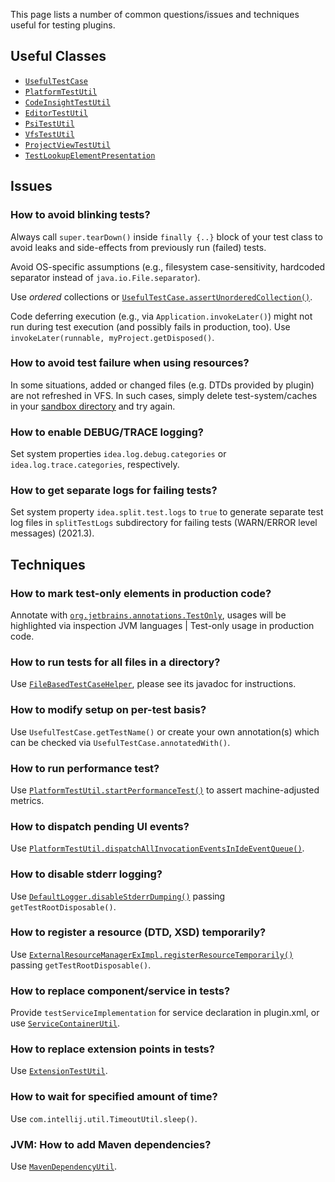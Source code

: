 [//]: # (title: Testing FAQ)

<!-- Copyright 2000-2022 JetBrains s.r.o. and other contributors. Use of this source code is governed by the Apache 2.0 license that can be found in the LICENSE file. -->

This page lists a number of common questions/issues and techniques useful for testing plugins.

## Useful Classes

- [`UsefulTestCase`](upsource:///platform/testFramework/src/com/intellij/testFramework/UsefulTestCase.java)
- [`PlatformTestUtil`](upsource:///platform/testFramework/src/com/intellij/testFramework/PlatformTestUtil.java)
- [`CodeInsightTestUtil`](upsource:///platform/testFramework/src/com/intellij/testFramework/fixtures/CodeInsightTestUtil.java)
- [`EditorTestUtil`](upsource:///platform/testFramework/src/com/intellij/testFramework/EditorTestUtil.java)
- [`PsiTestUtil`](upsource:///platform/testFramework/src/com/intellij/testFramework/PsiTestUtil.java)
- [`VfsTestUtil`](upsource:///platform/testFramework/src/com/intellij/testFramework/VfsTestUtil.java)
- [`ProjectViewTestUtil`](upsource:///platform/testFramework/src/com/intellij/testFramework/ProjectViewTestUtil.java)
- [`TestLookupElementPresentation`](upsource:///platform/testFramework/src/com/intellij/testFramework/fixtures/TestLookupElementPresentation.java)

## Issues

### How to avoid blinking tests?

Always call `super.tearDown()` inside `finally {..}` block of your test class to avoid leaks and side-effects from previously run (failed) tests.

Avoid OS-specific assumptions (e.g., filesystem case-sensitivity, hardcoded separator instead of `java.io.File.separator`).

Use _ordered_ collections or [`UsefulTestCase.assertUnorderedCollection()`](upsource:///platform/testFramework/src/com/intellij/testFramework/UsefulTestCase.java).

Code deferring execution (e.g., via `Application.invokeLater()`) might not run during test execution (and possibly fails in production, too). Use `invokeLater(runnable, myProject.getDisposed()`.

### How to avoid test failure when using resources?

In some situations, added or changed files (e.g. DTDs provided by plugin) are not refreshed in VFS. In such cases, simply delete <path>test-system/caches</path> in your [sandbox directory](ide_development_instance.md#the-development-instance-sandbox-directory) and try again.

### How to enable DEBUG/TRACE logging?

Set system properties `idea.log.debug.categories` or `idea.log.trace.categories`, respectively.

### How to get separate logs for failing tests?

Set system property `idea.split.test.logs` to `true` to generate separate test log files in `splitTestLogs` subdirectory for failing tests (WARN/ERROR level messages) (2021.3).

## Techniques

### How to mark test-only elements in production code?

Annotate with [`org.jetbrains.annotations.TestOnly`](https://github.com/JetBrains/java-annotations/blob/master/common/src/main/java/org/jetbrains/annotations/TestOnly.java), usages will be highlighted via inspection <control>JVM languages | Test-only usage in production code</control>.

### How to run tests for all files in a directory?

Use [`FileBasedTestCaseHelper`](upsource:///platform/testFramework/src/com/intellij/testFramework/FileBasedTestCaseHelper.java), please see its javadoc for instructions.

### How to modify setup on per-test basis?

Use `UsefulTestCase.getTestName()` or create your own annotation(s) which can be checked via `UsefulTestCase.annotatedWith()`.

### How to run performance test?

Use [`PlatformTestUtil.startPerformanceTest()`](upsource:///platform/testFramework/src/com/intellij/testFramework/PlatformTestUtil.java) to assert machine-adjusted metrics.

### How to dispatch pending UI events?

Use [`PlatformTestUtil.dispatchAllInvocationEventsInIdeEventQueue()`](upsource:///platform/testFramework/src/com/intellij/testFramework/PlatformTestUtil.java).

### How to disable stderr logging?

Use [`DefaultLogger.disableStderrDumping()`](upsource:///platform/util/src/com/intellij/openapi/diagnostic/DefaultLogger.java) passing `getTestRootDisposable()`.

### How to register a resource (DTD, XSD) temporarily?

Use [`ExternalResourceManagerExImpl.registerResourceTemporarily()`](upsource:///xml/xml-psi-impl/src/com/intellij/javaee/ExternalResourceManagerExImpl.java) passing `getTestRootDisposable()`.

### How to replace component/service in tests?

Provide `testServiceImplementation` for service declaration in <path>plugin.xml</path>, or use [`ServiceContainerUtil`](upsource:///platform/testFramework/src/com/intellij/testFramework/ServiceContainerUtil.kt).

### How to replace extension points in tests?

Use [`ExtensionTestUtil`](upsource:///platform/testFramework/src/com/intellij/testFramework/ExtensionTestUtil.kt).

### How to wait for specified amount of time?

Use `com.intellij.util.TimeoutUtil.sleep()`.

### JVM: How to add Maven dependencies?

Use [`MavenDependencyUtil`](upsource:///java/testFramework/src/com/intellij/testFramework/fixtures/MavenDependencyUtil.java).
